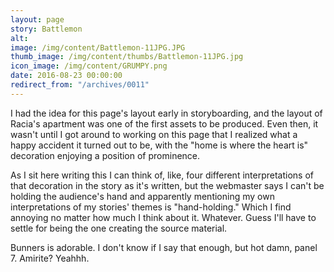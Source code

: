 ```yaml
---
layout: page
story: Battlemon
alt:
image: /img/content/Battlemon-11JPG.JPG
thumb_image: /img/content/thumbs/Battlemon-11JPG.jpg
icon_image: /img/content/GRUMPY.png
date: 2016-08-23 00:00:00
redirect_from: "/archives/0011"
---
```



I had the idea for this page's layout early in storyboarding, and the layout of Racia's apartment was one of the first assets to be produced. Even then, it wasn't until I got around to working on this page that I realized what a happy accident it turned out to be, with the "home is where the heart is" decoration enjoying a position of prominence.

As I sit here writing this I can think of, like, four different interpretations of that decoration in the story as it's written, but the webmaster says I can't be holding the audience's hand and apparently mentioning my own interpretations of my stories' themes is "hand-holding." Which I find annoying no matter how much I think about it. Whatever. Guess I'll have to settle for being the one creating the source material.

Bunners is adorable. I don't know if I say that enough, but hot damn, panel 7. Amirite? Yeahhh.
